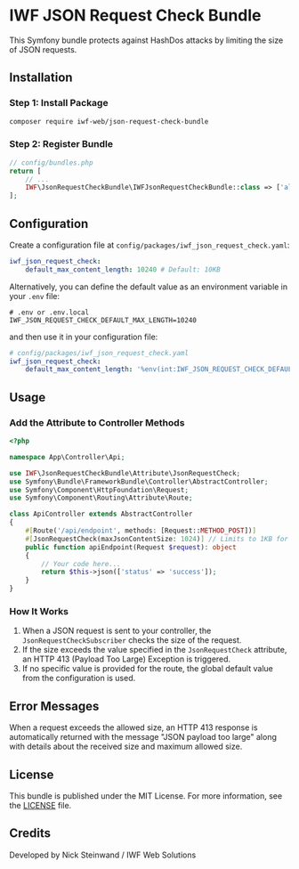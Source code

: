 # IWF JSON Request Check Bundle

This Symfony bundle protects against HashDos attacks by limiting the size of JSON requests.

## Installation

### Step 1: Install Package

```bash
composer require iwf-web/json-request-check-bundle
```

### Step 2: Register Bundle

```php
// config/bundles.php
return [
    // ...
    IWF\JsonRequestCheckBundle\IWFJsonRequestCheckBundle::class => ['all' => true],
];
```

## Configuration

Create a configuration file at `config/packages/iwf_json_request_check.yaml`:

```yaml
iwf_json_request_check:
    default_max_content_length: 10240 # Default: 10KB
```

Alternatively, you can define the default value as an environment variable in your `.env` file:

```
# .env or .env.local
IWF_JSON_REQUEST_CHECK_DEFAULT_MAX_LENGTH=10240
```

and then use it in your configuration file:

```yaml
# config/packages/iwf_json_request_check.yaml
iwf_json_request_check:
    default_max_content_length: '%env(int:IWF_JSON_REQUEST_CHECK_DEFAULT_MAX_LENGTH)%'
```

## Usage

### Add the Attribute to Controller Methods

```php
<?php

namespace App\Controller\Api;

use IWF\JsonRequestCheckBundle\Attribute\JsonRequestCheck;
use Symfony\Bundle\FrameworkBundle\Controller\AbstractController;
use Symfony\Component\HttpFoundation\Request;
use Symfony\Component\Routing\Attribute\Route;

class ApiController extends AbstractController
{
    #[Route('/api/endpoint', methods: [Request::METHOD_POST])]
    #[JsonRequestCheck(maxJsonContentSize: 1024)] // Limits to 1KB for this route
    public function apiEndpoint(Request $request): object
    {
        // Your code here...
        return $this->json(['status' => 'success']);
    }
}
```

### How It Works

1. When a JSON request is sent to your controller, the `JsonRequestCheckSubscriber` checks the size of the request.
2. If the size exceeds the value specified in the `JsonRequestCheck` attribute, an HTTP 413 (Payload Too Large) Exception is triggered.
3. If no specific value is provided for the route, the global default value from the configuration is used.

## Error Messages

When a request exceeds the allowed size, an HTTP 413 response is automatically returned with the message "JSON payload too large" along with details about the received size and maximum allowed size.

## License

This bundle is published under the MIT License. For more information, see the [LICENSE](LICENSE) file.

## Credits

Developed by Nick Steinwand / IWF Web Solutions